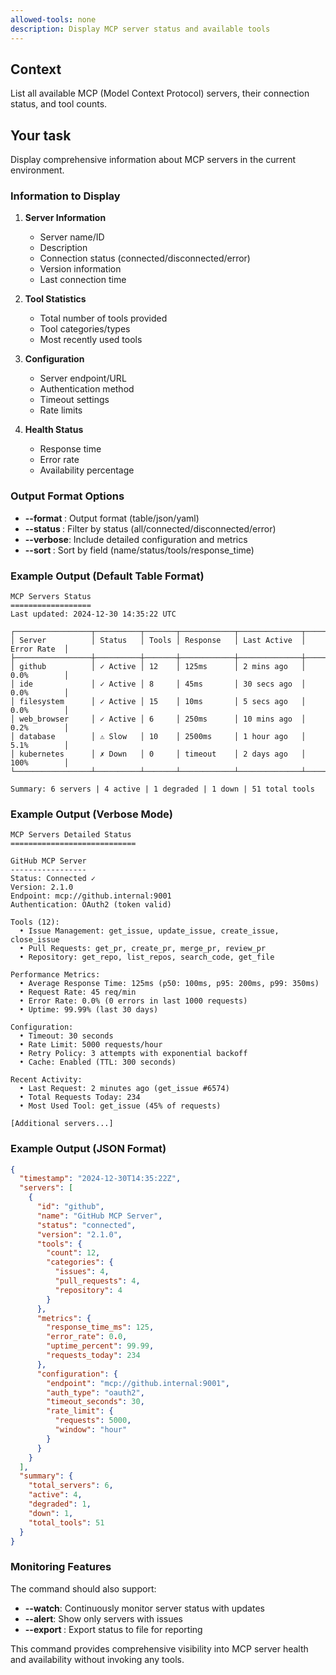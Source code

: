 ```yaml
---
allowed-tools: none
description: Display MCP server status and available tools
---
```


## Context

List all available MCP (Model Context Protocol) servers, their connection status, and tool counts.

## Your task

Display comprehensive information about MCP servers in the current environment.

### Information to Display

1. **Server Information**
   - Server name/ID
   - Description
   - Connection status (connected/disconnected/error)
   - Version information
   - Last connection time

2. **Tool Statistics**
   - Total number of tools provided
   - Tool categories/types
   - Most recently used tools

3. **Configuration**
   - Server endpoint/URL
   - Authentication method
   - Timeout settings
   - Rate limits

4. **Health Status**
   - Response time
   - Error rate
   - Availability percentage

### Output Format Options

- **--format <type>**: Output format (table/json/yaml)
- **--status <state>**: Filter by status (all/connected/disconnected/error)
- **--verbose**: Include detailed configuration and metrics
- **--sort <field>**: Sort by field (name/status/tools/response_time)

### Example Output (Default Table Format)

```
MCP Servers Status
==================
Last updated: 2024-12-30 14:35:22 UTC

┌─────────────────┬──────────┬───────┬────────────┬──────────────┬─────────────┐
│ Server          │ Status   │ Tools │ Response   │ Last Active  │ Error Rate  │
├─────────────────┼──────────┼───────┼────────────┼──────────────┼─────────────┤
│ github          │ ✓ Active │ 12    │ 125ms      │ 2 mins ago   │ 0.0%        │
│ ide             │ ✓ Active │ 8     │ 45ms       │ 30 secs ago  │ 0.0%        │
│ filesystem      │ ✓ Active │ 15    │ 10ms       │ 5 secs ago   │ 0.0%        │
│ web_browser     │ ✓ Active │ 6     │ 250ms      │ 10 mins ago  │ 0.2%        │
│ database        │ ⚠ Slow   │ 10    │ 2500ms     │ 1 hour ago   │ 5.1%        │
│ kubernetes      │ ✗ Down   │ 0     │ timeout    │ 2 days ago   │ 100%        │
└─────────────────┴──────────┴───────┴────────────┴──────────────┴─────────────┘

Summary: 6 servers | 4 active | 1 degraded | 1 down | 51 total tools
```

### Example Output (Verbose Mode)

```
MCP Servers Detailed Status
============================

GitHub MCP Server
-----------------
Status: Connected ✓
Version: 2.1.0
Endpoint: mcp://github.internal:9001
Authentication: OAuth2 (token valid)

Tools (12):
  • Issue Management: get_issue, update_issue, create_issue, close_issue
  • Pull Requests: get_pr, create_pr, merge_pr, review_pr
  • Repository: get_repo, list_repos, search_code, get_file

Performance Metrics:
  • Average Response Time: 125ms (p50: 100ms, p95: 200ms, p99: 350ms)
  • Request Rate: 45 req/min
  • Error Rate: 0.0% (0 errors in last 1000 requests)
  • Uptime: 99.99% (last 30 days)

Configuration:
  • Timeout: 30 seconds
  • Rate Limit: 5000 requests/hour
  • Retry Policy: 3 attempts with exponential backoff
  • Cache: Enabled (TTL: 300 seconds)

Recent Activity:
  • Last Request: 2 minutes ago (get_issue #6574)
  • Total Requests Today: 234
  • Most Used Tool: get_issue (45% of requests)

[Additional servers...]
```

### Example Output (JSON Format)

```json
{
  "timestamp": "2024-12-30T14:35:22Z",
  "servers": [
    {
      "id": "github",
      "name": "GitHub MCP Server",
      "status": "connected",
      "version": "2.1.0",
      "tools": {
        "count": 12,
        "categories": {
          "issues": 4,
          "pull_requests": 4,
          "repository": 4
        }
      },
      "metrics": {
        "response_time_ms": 125,
        "error_rate": 0.0,
        "uptime_percent": 99.99,
        "requests_today": 234
      },
      "configuration": {
        "endpoint": "mcp://github.internal:9001",
        "auth_type": "oauth2",
        "timeout_seconds": 30,
        "rate_limit": {
          "requests": 5000,
          "window": "hour"
        }
      }
    }
  ],
  "summary": {
    "total_servers": 6,
    "active": 4,
    "degraded": 1,
    "down": 1,
    "total_tools": 51
  }
}
```

### Monitoring Features

The command should also support:
- **--watch**: Continuously monitor server status with updates
- **--alert**: Show only servers with issues
- **--export <file>**: Export status to file for reporting

This command provides comprehensive visibility into MCP server health and availability without invoking any tools.